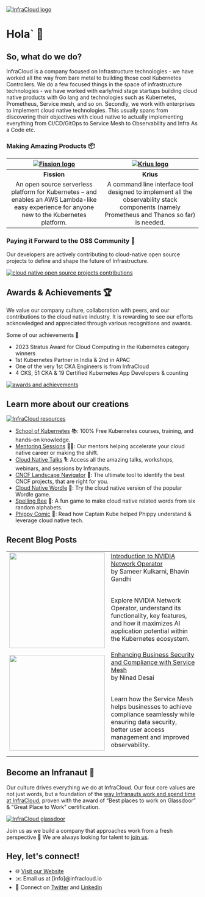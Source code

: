 [![InfraCloud logo](https://www.infracloud.io/assets/img/infracloud-org-github-repo/unleash-growth.png 'InfraCloud homepage')](https://www.infracloud.io/)

# Hola` 👋

## So, what do we do?

InfraCloud is a company focused on Infrastructure technologies - we have worked all the way from bare metal to building those cool Kubernetes Controllers. We do a few focused things in the space of infrastructure technologies - we have worked with early/mid stage startups building cloud native products with Go lang and technologies such as Kubernetes, Prometheus, Service mesh, and so on. Secondly, we work with enterprises to implement cloud native technologies. This usually spans from discovering their objectives with cloud native to actually implementing everything from CI/CD/GitOps to Service Mesh to Observability and Infra As a Code etc.

### Making Amazing Products 📦

|[![Fission logo](https://www.infracloud.io/assets/img/infracloud-org-github-repo/fission.png 'Fission')](https://www.infracloud.io/serverless-functions-kubernetes/)|[![Krius logo](https://www.infracloud.io/assets/img/infracloud-org-github-repo/krius.png 'Krius')](https://www.infracloud.io/)|
|:---:|:---:|
|**Fission**|**Krius**|
|An open source serverless platform for Kubernetes – and enables an AWS Lambda-like easy experience for anyone new to the Kubernetes platform.| A command line interface tool designed to implement all the observability stack components (namely Prometheus and Thanos so far) is needed.

### Paying it Forward to the OSS Community 🤖
Our developers are actively contributing to cloud-native open source projects to define and shape the future of Infrastructure.

[![cloud native open source projects contributions](https://www.infracloud.io/assets/img/infracloud-org-github-repo/oss-contributions.png 'OSS contributions')](https://www.infracloud.io/cloud-native-open-source-contributions/)


## Awards & Achievements 🏆

We value our company culture, collaboration with peers, and our contributions to the cloud native industry. It is rewarding to see our efforts acknowledged and appreciated through various recognitions and awards.

Some of our achievements 💪

- 2023 Stratus Award for Cloud Computing in the Kubernetes category winners
- 1st Kubernetes Partner in India & 2nd in APAC
- One of the very 1st CKA Engineers is from InfraCloud
- 4 CKS, 51 CKA & 19 Certified Kubernetes App Developers & counting

[![awards and achievements](https://www.infracloud.io/assets/img/infracloud-org-github-repo/awards-and-achievements.png 'awards & achievements')](https://www.infracloud.io/about-us/)


## Learn more about our creations

[![InfraCloud resources](https://www.infracloud.io/assets/img/infracloud-org-github-repo/infracloud-creations.png 'InfraCloud resources')](https://www.infracloud.io/)

- [School of Kubernetes](https://www.infracloud.io/kubernetes-school/) 📚: 100% Free Kubernetes courses, training, and hands-on knowledge.
- [Mentoring Sessions](https://www.infracloud.io/career-cloud-native/) 🧑‍🏫: Our mentors helping accelerate your cloud native career or making the shift.
- [Cloud Native Talks](https://www.infracloud.io/cloud-native-talks/) 🎙️: Access all the amazing talks, workshops, webinars, and sessions by Infranauts.
- [CNCF Landscape Navigator](https://www.infracloud.io/landscape-navigator/) 🧭: The ultimate tool to identify the best CNCF projects, that are right for you.
- [Cloud Native Wordle](https://www.infracloud.io/play/cloud-native-wordle/) 🧩: Try the cloud native version of the popular Wordle game.
- [Spelling Bee](https://www.infracloud.io/play/spelling-bee/) 🐝: A fun game to make cloud native related words from six random alphabets.
- [Phippy Comic](https://www.infracloud.io/phippy-cloud-native-transformation/) 📕: Read how Captain Kube helped Phippy understand & leverage cloud native tech.


## Recent Blog Posts

<table>

<!-- BLOG-POST-LIST:START --><tr>
  <td>
    <a href="https://www.infracloud.io/blogs/introduction-to-nvidia-network-operator/">
      <img width="250px" src="https://www.infracloud.io/assets/img/blog/introduction-to-nvidia-network-operator/introduction-to-nvidia-network-operator-1200x628.png">
    </a>
  </td>
  <td>
    <a href="https://www.infracloud.io/blogs/introduction-to-nvidia-network-operator/">Introduction to NVIDIA Network Operator</a> <br/>
    by Sameer Kulkarni, Bhavin Gandhi
    <br/>
    <br/>
    <p> Explore NVIDIA Network Operator, understand its functionality, key features, and how it maximizes AI application potential within the Kubernetes ecosystem. </p>
  </td>
</tr>

<tr>
  <td>
    <a href="https://www.infracloud.io/blogs/enhancing-business-security-compliance-with-service-mesh/">
      <img width="250px" src="https://www.infracloud.io/assets/img/Blog/enhancing-business-security-compliance-with-service-mesh/enhancingi-business-security-&amp;-compliance-with-service-mesh-1200x628.png">
    </a>
  </td>
  <td>
    <a href="https://www.infracloud.io/blogs/enhancing-business-security-compliance-with-service-mesh/">Enhancing Business Security and Compliance with Service Mesh</a> <br/>
    by Ninad Desai
    <br/>
    <br/>
    <p> Learn how the Service Mesh helps businesses to achieve compliance seamlessly while ensuring data security, better user access management and improved observability. </p>
  </td>
</tr>

<!-- BLOG-POST-LIST:END -->

</table>

## Become an Infranaut 🌌

Our culture drives everything we do at InfraCloud. Our four core values are not just words, but a foundation of the [way Infranauts work and spend time at InfraCloud](https://www.infracloud.io/the-infracloud-way/), proven with the award of “Best places to work on Glassdoor” & "Great Place to Work" certification.

[![InfraCloud glassdoor](https://www.infracloud.io/assets/img/infracloud-org-github-repo/glassdoor-ratings.png 'InfraCloud glassdoor')](https://www.infracloud.io/careers/)


Join us as we build a company that approaches work from a fresh perspective 🌿 We are always looking for talent to [join us](https://www.infracloud.io/careers/).


## Hey, let's connect!

- 🌐 [Visit our Website](https://www.infracloud.io)
- ✉️ Email us at [info]@infracloud.io
- 📱 Connect on [Twitter](https://twitter.com/infracloudio) and [Linkedin](https://www.linkedin.com/company/infracloudio/)
